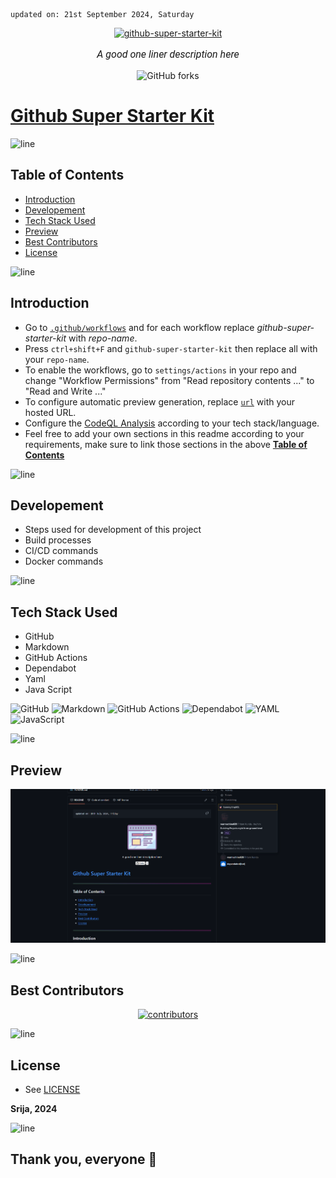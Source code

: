     updated on: 21st September 2024, Saturday

<div align=center>
    <a href="https://github.com/warmachine028/github-super-starter-kit">
        <img width="200" src="https://img.icons8.com/?size=1000&id=46874" alt="github-super-starter-kit">
    </a>
    <p style="font-family: roboto, calibri; font-size:12pt; font-style:italic"> A good one liner description here </p>
    <a src="https://github.com/warmachine028/github-super-starter-kit/forks">
        <img alt="GitHub forks" src="https://img.shields.io/github/forks/warmachine028/github-super-starter-kit">
    </a>
</div>

# [Github Super Starter Kit](https://github.com/warmachine028/github-super-starter-kit)

![line]

## Table of Contents

- [Introduction](#introduction)
- [Developement](#developement)
- [Tech Stack Used](#tech-stack-used)
- [Preview](#preview)
- [Best Contributors](#best-contributors)
- [License](#license)

![line]

## Introduction

- Go to [`.github/workflows`](.github/workflows) and for each workflow replace *github-super-starter-kit* with *repo-name*.
- Press `ctrl+shift+F` and `github-super-starter-kit` then replace all with your `repo-name`.
- To enable the workflows, go to `settings/actions` in your repo and change "Workflow Permissions" from "Read repository contents ..." to "Read and Write ..."
- To configure automatic preview generation, replace [`url`](.github/take-snapshot.mjs#L5) with your hosted URL.
- Configure the [CodeQL Analysis](.github/workflows/codeql-analysis.yml) according to your tech stack/language.
- Feel free to add your own sections in this readme according to your requirements, make sure to link those sections in the above [**Table of Contents**](#table-of-contents)
  
![line]

## Developement

- Steps used for development of this project
- Build processes
- CI/CD commands
- Docker commands

![line]

## Tech Stack Used

- GitHub
- Markdown
- GitHub Actions
- Dependabot
- Yaml
- Java Script

![GitHub](https://img.shields.io/badge/github-%23121011.svg?style=for-the-badge&logo=github&logoColor=white) ![Markdown](https://img.shields.io/badge/markdown-%23000000.svg?style=for-the-badge&logo=markdown&logoColor=white) ![GitHub Actions](https://img.shields.io/badge/github%20actions-%232671E5.svg?style=for-the-badge&logo=githubactions&logoColor=white) ![Dependabot](https://img.shields.io/badge/dependabot-025E8C?style=for-the-badge&logo=dependabot&logoColor=white) ![YAML](https://img.shields.io/badge/yaml-%23ffffff.svg?style=for-the-badge&logo=yaml&logoColor=151515) ![JavaScript](https://img.shields.io/badge/javascript-%23323330.svg?style=for-the-badge&logo=javascript&logoColor=%23F7DF1E)

![line]

## Preview

![Snapshot](.github/preview.png)

![line]

## Best Contributors

<div align="center">
    <a  href="https://github.com/SrijaAdhya12/github-super-starter-kit/graphs/contributors">
        <img src="https://contrib.rocks/image?repo=SrijaAdhya12/graph-ql-server" alt="contributors" />
    </a>
</div>

![line]

## License

- See [LICENSE]

**Srija, 2024**

![line]

## Thank you, everyone 💚

[markdown badges]: https://github.com/Ileriayo/markdown-badges
[line]: https://user-images.githubusercontent.com/75939390/137615281-3a875960-92cc-407f-97fe-fd2319bdb252.png
[License]: https://github.com/warmachine028/github-super-starter-kit/blob/main/LICENSE

<!-- 21/09/24 -->
